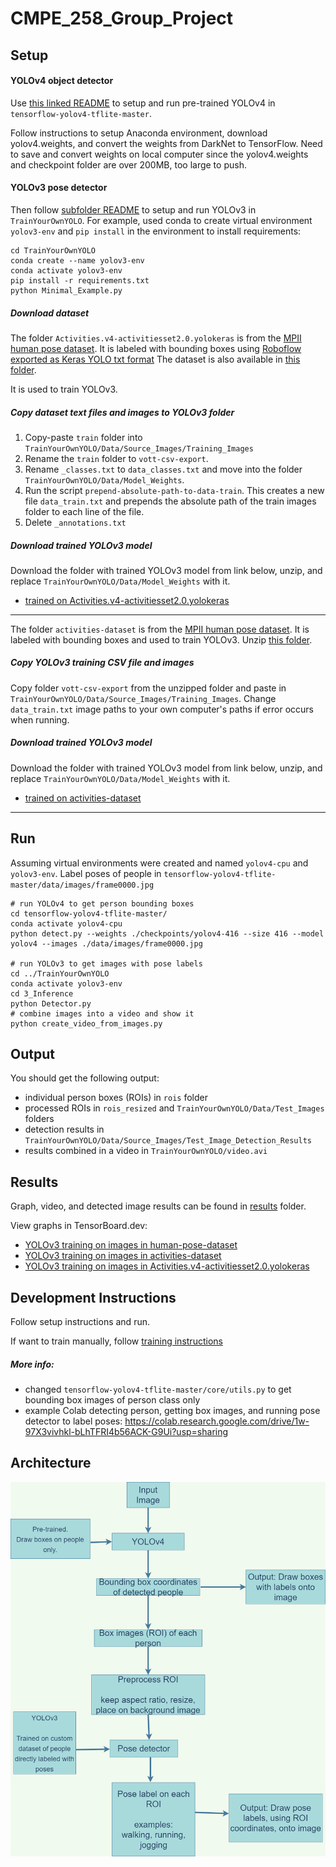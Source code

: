 # CMPE_258_Group_Project

## Setup
#### YOLOv4 object detector
Use [this linked README](https://github.com/hualili/opencv/blob/master/deep-learning-2020S/20-2021S-7c-%23README-yolo4-v2-yy-hl-2021-4-5%20(copy).txt) to setup and run pre-trained YOLOv4 in `tensorflow-yolov4-tflite-master`.

Follow instructions to setup Anaconda environment, 
download yolov4.weights, 
and convert the weights from DarkNet to TensorFlow.
Need to save and convert weights on local computer since the yolov4.weights and checkpoint folder are over 200MB, too large to push. 

#### YOLOv3 pose detector
Then follow [subfolder README](TrainYourOwnYOLO) to setup and run YOLOv3 in `TrainYourOwnYOLO`.
For example, used conda to create virtual environment `yolov3-env` and `pip install` in the environment to install requirements:
```
cd TrainYourOwnYOLO
conda create --name yolov3-env
conda activate yolov3-env
pip install -r requirements.txt
python Minimal_Example.py
```
##### Download dataset
The folder `Activities.v4-activitiesset2.0.yolokeras` is from the [MPII human pose dataset](http://human-pose.mpi-inf.mpg.de/#overview). 
It is labeled with bounding boxes using [Roboflow exported as Keras YOLO txt format](https://roboflow.com/formats/yolo-keras-txt) 
The dataset is also available in [this folder](https://drive.google.com/file/d/1eRMz4SQCKbh0yGwTJuZb_PUUbjPxv_U2/view).

It is used to train YOLOv3.

##### Copy dataset text files and images to YOLOv3 folder
1. Copy-paste `train` folder into `TrainYourOwnYOLO/Data/Source_Images/Training_Images`
2. Rename the `train` folder to `vott-csv-export`.
3. Rename `_classes.txt` to `data_classes.txt` and move into the folder `TrainYourOwnYOLO/Data/Model_Weights`.
4. Run the script `prepend-absolute-path-to-data-train`.
This creates a new file `data_train.txt` and prepends the absolute path of the train images folder to each line of the file.
5. Delete `_annotations.txt`

##### Download trained YOLOv3 model
Download the folder with trained YOLOv3 model from link below, unzip, and replace `TrainYourOwnYOLO/Data/Model_Weights` with it.
- [trained on Activities.v4-activitiesset2.0.yolokeras](https://drive.google.com/file/d/1a4IKpRl0rWFes_2PTynfUuweXAc5w8Ex/view?usp=sharing)

---
The folder `activities-dataset` is from the [MPII human pose dataset](http://human-pose.mpi-inf.mpg.de/#overview). 
It is labeled with bounding boxes and used to train YOLOv3. 
Unzip [this folder](https://drive.google.com/file/d/17bsXYzBf6PhBrvgWAe0m-vhhBApgE8ys/view?usp=sharing).

##### Copy YOLOv3 training CSV file and images
Copy folder `vott-csv-export` from the unzipped folder and paste in `TrainYourOwnYOLO/Data/Source_Images/Training_Images`.
Change `data_train.txt` image paths to your own computer's paths if error occurs when running.

##### Download trained YOLOv3 model
Download the folder with trained YOLOv3 model from link below, unzip, and replace `TrainYourOwnYOLO/Data/Model_Weights` with it.
- [trained on activities-dataset](https://drive.google.com/file/d/1ABMsxLCVtqVHHdSw3DS-SUrR25YIc-dG/view?usp=sharing)
---

## Run
Assuming virtual environments were created and named `yolov4-cpu` and `yolov3-env`.
Label poses of people in `tensorflow-yolov4-tflite-master/data/images/frame0000.jpg`
```
# run YOLOv4 to get person bounding boxes
cd tensorflow-yolov4-tflite-master/
conda activate yolov4-cpu
python detect.py --weights ./checkpoints/yolov4-416 --size 416 --model yolov4 --images ./data/images/frame0000.jpg

# run YOLOv3 to get images with pose labels
cd ../TrainYourOwnYOLO
conda activate yolov3-env
cd 3_Inference
python Detector.py
# combine images into a video and show it
python create_video_from_images.py
```
## Output
You should get the following output:
- individual person boxes (ROIs) in `rois` folder
- processed ROIs in `rois_resized` and `TrainYourOwnYOLO/Data/Test_Images` folders
- detection results in `TrainYourOwnYOLO/Data/Source_Images/Test_Image_Detection_Results`
- results combined in a video in `TrainYourOwnYOLO/video.avi`

## Results
Graph, video, and detected image results can be found in [results](results) folder.

View graphs in TensorBoard.dev:
- [YOLOv3 training on images in human-pose-dataset](https://tensorboard.dev/experiment/sJyULVIYTXqtNboXkLK2Ag/)
- [YOLOv3 training on images in activities-dataset](https://tensorboard.dev/experiment/TvTwCjCJSRG90rw4c0ZYew/)
- [YOLOv3 training on images in Activities.v4-activitiesset2.0.yolokeras](https://tensorboard.dev/experiment/OZ1Do5lxQ3ODDwD4Jduzmw/)

## Development Instructions
Follow setup instructions and run.

If want to train manually, follow [training instructions](yolov3-training.txt)

##### More info:
- changed `tensorflow-yolov4-tflite-master/core/utils.py` to get bounding box images of person class only
- example Colab detecting person, getting box images, and running pose detector to label poses:
https://colab.research.google.com/drive/1w-97X3vivhkl-bLhTFRI4b56ACK-G9Ui?usp=sharing

## Architecture
![architecture diagram](architecture-pedestrian-behavior-analysis.png)